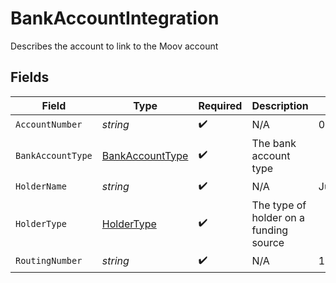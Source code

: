 # BankAccountIntegration

Describes the account to link to the Moov account


## Fields

| Field                                                     | Type                                                      | Required                                                  | Description                                               | Example                                                   |
| --------------------------------------------------------- | --------------------------------------------------------- | --------------------------------------------------------- | --------------------------------------------------------- | --------------------------------------------------------- |
| `AccountNumber`                                           | *string*                                                  | :heavy_check_mark:                                        | N/A                                                       | 0004321567000                                             |
| `BankAccountType`                                         | [BankAccountType](../../models/shared/bankaccounttype.md) | :heavy_check_mark:                                        | The bank account type                                     |                                                           |
| `HolderName`                                              | *string*                                                  | :heavy_check_mark:                                        | N/A                                                       | Jules Jackson                                             |
| `HolderType`                                              | [HolderType](../../models/shared/holdertype.md)           | :heavy_check_mark:                                        | The type of holder on a funding source                    |                                                           |
| `RoutingNumber`                                           | *string*                                                  | :heavy_check_mark:                                        | N/A                                                       | 123456789                                                 |